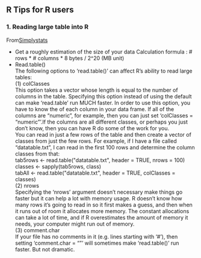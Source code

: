 ## R Tips for R users
### 1. Reading large table into R   
From[Simplystats](https://simplystatistics.org/2011/10/07/r-workshop-reading-in-large-data-frames/)<br />
- Get a roughly estimation of the size of your data 
Calculation formula : # rows * # columns * 8 bytes / 2^20  (MB unit)
- Read.table() <br />
The following options to ‘read.table()’ can affect R’s ability to read large tables:<br />
(1) colClasses<br />
This option takes a vector whose length is equal to the number of columns in the table. Specifying this option instead of using the default can make ‘read.table’ run MUCH faster.
In order to use this option, you have to know the of each column in your data frame. If all of the columns are “numeric”, for example, then you can just set ‘colClasses = “numeric”’.If the columns are all different classes, or perhaps you just don’t know, then you can have R do some of the work for you.<br />
You can read in just a few rows of the table and then create a vector of classes from just the few rows. For example, if I have a file called “datatable.txt”, I can read in the first 100 rows and determine the column classes from that:<br />
tab5rows <- read.table("datatable.txt", header = TRUE, nrows = 100)<br />
classes <- sapply(tab5rows, class)<br />
tabAll <- read.table("datatable.txt", header = TRUE, colClasses = classes)<br />
(2) nrows<br />
Specifying the ‘nrows’ argument doesn’t necessary make things go faster but it can help a lot with memory usage. R doesn’t know how many rows it’s going to read in so it first makes a guess, and then when it runs out of room it allocates more memory. The constant allocations can take a lot of time, and if R overestimates the amount of memory it needs, your computer might run out of memory. <br />
(3) comment.char<br />
If your file has no comments in it (e.g. lines starting with ‘#’), then setting ‘comment.char = “”’ will sometimes make ‘read.table()’ run faster. But not dramatic.<br />
